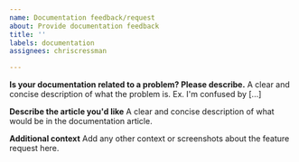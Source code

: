 ```yaml
---
name: Documentation feedback/request
about: Provide documentation feedback
title: ''
labels: documentation
assignees: chriscressman

---
```


**Is your documentation related to a problem? Please describe.**
A clear and concise description of what the problem is. Ex. I'm confused by [...]

**Describe the article you'd like**
A clear and concise description of what would be in the documentation article.

**Additional context**
Add any other context or screenshots about the feature request here.
